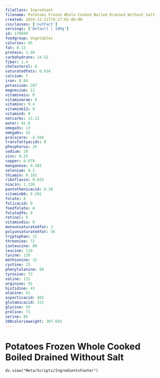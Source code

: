 ```yaml
---
fileClass: Ingredient
filename: Potatoes Frozen Whole Cooked Boiled Drained Without Salt
created: 2024-12-21T19:27:02-06:00
cssclasses: ['nutFact']
servings: ['Default | 100g']
id: 170049
foodgroup: Vegetables
calories: 65
fat: 0.13
protein: 1.98
carbohydrate: 14.52
fiber: 1.4
cholesterol: 0
saturatedfats: 0.034
calcium: 7
iron: 0.84
potassium: 287
magnesium: 11
vitaminaiu: 0
vitaminarae: 0
vitaminc: 9.4
vitaminb12: 0
vitamind: 0
netcarbs: 13.12
water: 82.8
omega3s: 13
omega6s: 42
pralscore: -4.504
transfattyacids: 0
phosphorus: 26
sodium: 20
zinc: 0.25
copper: 0.078
manganese: 0.185
selenium: 0.2
thiamin: 0.102
riboflavin: 0.025
niacin: 1.326
pantothenicacid: 0.28
vitaminb6: 0.202
folate: 8
folicacid: 0
foodfolate: 8
folatedfe: 8
retinol: 0
vitamindiu: 0
monounsaturatedfat: 3
polyunsaturatedfat: 56
tryptophan: 31
threonine: 72
isoleucine: 80
leucine: 119
lysine: 120
methionine: 31
cystine: 25
phenylalanine: 88
tyrosine: 73
valine: 111
arginine: 91
histidine: 43
alanine: 61
asparticacid: 483
glutamicacid: 331
glycine: 59
proline: 71
serine: 86
200calorieweight: 307.692
---
```


# Potatoes Frozen Whole Cooked Boiled Drained Without Salt

```dataviewjs
dv.view("Meta/Scripts/IngredientsFooter")
```